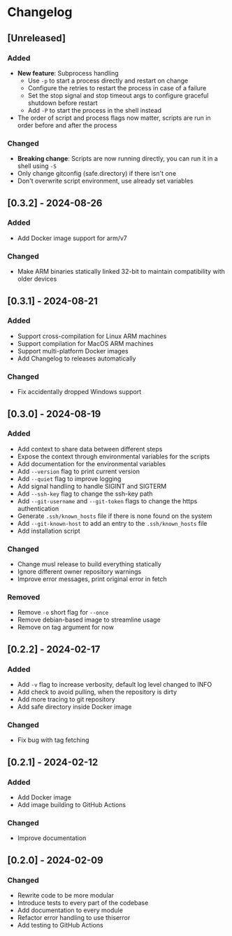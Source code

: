 # Changelog

## [Unreleased]

### Added

- **New feature**: Subprocess handling
  - Use `-p` to start a process directly and restart on change
  - Configure the retries to restart the process in case of a failure
  - Set the stop signal and stop timeout args to configure graceful shutdown before restart
  - Add `-P` to start the process in the shell instead
- The order of script and process flags now matter, scripts are run in order before and after the process

### Changed

- **Breaking change**: Scripts are now running directly, you can run it in a shell using `-S`
- Only change gitconfig (safe.directory) if there isn't one
- Don't overwrite script environment, use already set variables

## [0.3.2] - 2024-08-26

### Added

- Add Docker image support for arm/v7

### Changed

- Make ARM binaries statically linked 32-bit to maintain compatibility with older devices

## [0.3.1] - 2024-08-21

### Added

- Support cross-compilation for Linux ARM machines
- Support compilation for MacOS ARM machines
- Support multi-platform Docker images
- Add Changelog to releases automatically

### Changed

- Fix accidentally dropped Windows support

## [0.3.0] - 2024-08-19

### Added

- Add context to share data between different steps
- Expose the context through environmental variables for the scripts
- Add documentation for the environmental variables
- Add `--version` flag to print current version
- Add `--quiet` flag to improve logging
- Add signal handling to handle SIGINT and SIGTERM
- Add `--ssh-key` flag to change the ssh-key path
- Add `--git-username` and `--git-token` flags to change the https authentication
- Generate `.ssh/known_hosts` file if there is none found on the system
- Add `--git-known-host` to add an entry to the `.ssh/known_hosts` file
- Add installation script

### Changed

- Change musl release to build everything statically
- Ignore different owner repository warnings
- Improve error messages, print original error in fetch

### Removed

- Remove `-o` short flag for `--once`
- Remove debian-based image to streamline usage
- Remove on tag argument for now

## [0.2.2] - 2024-02-17

### Added

- Add `-v` flag to increase verbosity, default log level changed to INFO
- Add check to avoid pulling, when the repository is dirty
- Add more tracing to git repository
- Add safe directory inside Docker image

### Changed

- Fix bug with tag fetching

## [0.2.1] - 2024-02-12

### Added

- Add Docker image
- Add image building to GitHub Actions

### Changed

- Improve documentation

## [0.2.0] - 2024-02-09

### Changed

- Rewrite code to be more modular
- Introduce tests to every part of the codebase
- Add documentation to every module
- Refactor error handling to use thiserror
- Add testing to GitHub Actions
